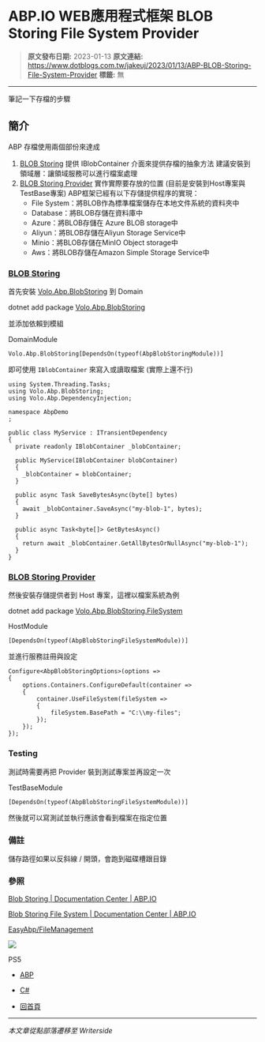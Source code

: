 # ABP.IO WEB應用程式框架 BLOB Storing File System Provider

> **原文發布日期:** 2023-01-13
> **原文連結:** https://www.dotblogs.com.tw/jakeuj/2023/01/13/ABP-BLOB-Storing-File-System-Provider
> **標籤:** 無

---

筆記一下存檔的步驟

## 簡介

ABP 存檔使用兩個部份來達成

1. [BLOB Storing](https://docs.abp.io/zh-Hans/abp/latest/Blob-Storing)
   提供 IBlobContainer 介面來提供存檔的抽象方法
   建議安裝到領域層：讓領域服務可以進行檔案處理
2. [BLOB Storing Provider](https://docs.abp.io/en/abp/latest/Blob-Storing-File-System)
   實作實際要存放的位置
   (目前是安裝到Host專案與TestBase專案)
   ABP框架已經有以下存儲提供程序的實現：
   * File System：將BLOB作為標準檔案儲存在本地文件系統的資料夾中
   * Database：將BLOB存儲在資料庫中
   * Azure：將BLOB存儲在 Azure BLOB storage中
   * Aliyun：將BLOB存儲在Aliyun Storage Service中
   * Minio：將BLOB存儲在MinIO Object storage中
   * Aws：將BLOB存儲在Amazon Simple Storage Service中

### [BLOB Storing](https://docs.abp.io/zh-Hans/abp/latest/Blob-Storing)

首先安裝 [Volo.Abp.BlobStoring](https://www.nuget.org/packages/Volo.Abp.BlobStoring) 到 Domain

dotnet add package [Volo.Abp.BlobStoring](https://www.nuget.org/packages/Volo.Abp.BlobStoring)

並添加依賴到模組

DomainModule

`Volo.Abp.BlobStoring[DependsOn(typeof(AbpBlobStoringModule))]`

即可使用 `IBlobContainer` 來寫入或讀取檔案 (實際上還不行)

```
using System.Threading.Tasks;
using Volo.Abp.BlobStoring;
using Volo.Abp.DependencyInjection;

namespace AbpDemo
;

public class MyService : ITransientDependency
{
  private readonly IBlobContainer _blobContainer;

  public MyService(IBlobContainer blobContainer)
  {
    _blobContainer = blobContainer;
  }

  public async Task SaveBytesAsync(byte[] bytes)
  {
    await _blobContainer.SaveAsync("my-blob-1", bytes);
  }

  public async Task<byte[]> GetBytesAsync()
  {
    return await _blobContainer.GetAllBytesOrNullAsync("my-blob-1");
  }
}

```

### [BLOB Storing Provider](https://docs.abp.io/en/abp/latest/Blob-Storing-File-System)

然後安裝存儲提供者到 Host 專案，這裡以檔案系統為例

dotnet add package [Volo.Abp.BlobStoring.FileSystem](https://www.nuget.org/packages/Volo.Abp.BlobStoring.FileSystem)

HostModule

`[DependsOn(typeof(AbpBlobStoringFileSystemModule))]`

並進行服務註冊與設定

```
Configure<AbpBlobStoringOptions>(options =>
{
    options.Containers.ConfigureDefault(container =>
    {
        container.UseFileSystem(fileSystem =>
        {
            fileSystem.BasePath = "C:\\my-files";
        });
    });
});
```

### Testing

測試時需要再把 Provider 裝到測試專案並再設定一次

TestBaseModule

`[DependsOn(typeof(AbpBlobStoringFileSystemModule))]`

然後就可以寫測試並執行應該會看到檔案在指定位置

### 備註

儲存路徑如果以反斜線 / 開頭，會跑到磁碟槽跟目錄

### 參照

[Blob Storing | Documentation Center | ABP.IO](https://docs.abp.io/en/abp/latest/Blob-Storing)

[Blob Storing File System | Documentation Center | ABP.IO](https://docs.abp.io/en/abp/latest/Blob-Storing-File-System)

[EasyAbp/FileManagement](https://github.com/EasyAbp/FileManagement)

![](https://card.psnprofiles.com/1/jakeuj.png)

PS5

* [ABP](/jakeuj/Tags?qq=ABP)
* [C#](/jakeuj/Tags?qq=C%23)

* [回首頁](/jakeuj)

---

*本文章從點部落遷移至 Writerside*
